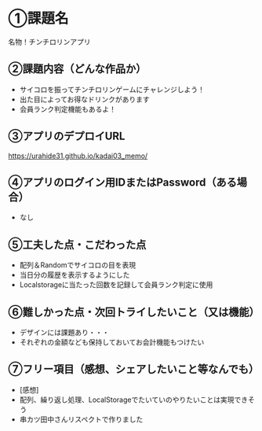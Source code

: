 # ①課題名
名物！チンチロリンアプリ

## ②課題内容（どんな作品か）
- サイコロを振ってチンチロリンゲームにチャレンジしよう！
- 出た目によってお得なドリンクがあります
- 会員ランク判定機能もあるよ！

## ③アプリのデプロイURL
https://urahide31.github.io/kadai03_memo/

## ④アプリのログイン用IDまたはPassword（ある場合）
- なし

## ⑤工夫した点・こだわった点
- 配列＆Randomでサイコロの目を表現
- 当日分の履歴を表示するようにした
- Localstorageに当たった回数を記録して会員ランク判定に使用

## ⑥難しかった点・次回トライしたいこと（又は機能）
- デザインには課題あり・・・
- それぞれの金額なども保持しておいてお会計機能もつけたい

## ⑦フリー項目（感想、シェアしたいこと等なんでも）
- [感想]
- 配列、繰り返し処理、LocalStorageでたいていのやりたいことは実現できそう
- 串カツ田中さんリスペクトで作りました
